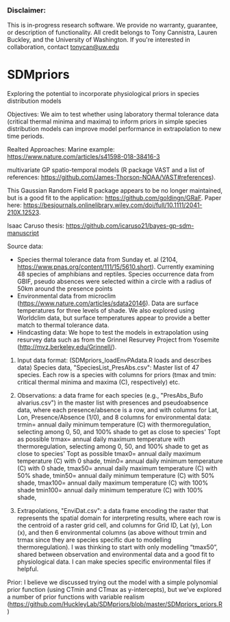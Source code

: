 ### Disclaimer:
This is in-progress research software. We provide no warranty, guarantee, or description of functionality. All credit belongs to Tony Cannistra, Lauren Buckley, and the University of Washington. If you're interested in collaboration, contact [tonycan@uw.edu](mailto:tonycan@uw.edu)

# SDMpriors
Exploring the potential to incorporate physiological priors in species distribution models

Objectives:
We aim to test whether using laboratory thermal tolerance data (critical thermal minima and maxima) to inform priors in simple species distribution models can improve model performance in extrapolation to new time periods.

Realted Approaches:
Marine example: https://www.nature.com/articles/s41598-018-38416-3

multivariate GP spatio-temporal models (R package VAST and a list of references:  https://github.com/James-Thorson-NOAA/VAST#references). 

This Gaussian Random Field R package appears to be no longer maintained, but is a good fit to the application: https://github.com/goldingn/GRaF. Paper here: https://besjournals.onlinelibrary.wiley.com/doi/full/10.1111/2041-210X.12523.

Isaac Caruso thesis: https://github.com/icaruso21/bayes-gp-sdm-manuscript 

Source data:
* Species thermal tolerance data from Sunday et. al (2104, https://www.pnas.org/content/111/15/5610.short). Currently examining 48 species of amphibians and reptiles.
Species occurrence data from GBIF, pseudo absences were selected within a circle with a radius of 50km around the presence points
* Environmental data from microclim (https://www.nature.com/articles/sdata20146). Data are surface temperatures for three levels of shade. We also explored using Worldclim data, but surface temperatures appear to provide a better match to thermal tolerance data.
* Hindcasting data: We hope to test the models in extrapolation using resurvey data such as from the Grinnel Resurvey Project from Yosemite (http://mvz.berkeley.edu/Grinnell/).

1. Input data format: (SDMpriors_loadEnvPAdata.R loads and describes data)
Species data, "SpeciesList_PresAbs.csv": Master list of 47 species. Each row is a species with columns for priors (tmax and tmin: critical thermal minima and maxima (C), respectively) etc.

2. Observations:  a data frame for each species (e.g., "PresAbs_Bufo alvarius.csv") in the master list with presences and pseudoabsence data, where each presence/absence is a row, and with columns for Lat, Lon, Presence/Absence (1/0), and 8 columns for environmental data:
  trmin= annual daily minimum temperature (C) with thermoregulation, selecting among 0, 50, and 100% shade to get as close to species' Topt as possible
  trmax= annual daily maximum temperature with thermoregulation, selecting among 0, 50, and 100% shade to get as close to species' Topt as possible
tmax0= annual daily maximum temperature (C) with 0 shade,
tmin0= annual daily minimum temperature (C) with 0 shade, 
tmax50= annual daily maximum temperature (C) with 50% shade, 
tmin50= annual daily minimum temperature (C) with 50% shade, 
tmax100= annual daily maximum temperature (C) with 100% shade
tmin100= annual daily minimum temperature (C) with 100% shade,  

3.  Extrapolations, "EnviDat.csv":  a data frame encoding the raster that represents the spatial domain for interpreting results, where each row is the centroid of a raster grid cell, and columns for Grid ID, Lat (y), Lon (x), and then 6 environmental columns (as above without trmin and trmax since they are species specific due to modelling thermoregulation). 
I was thinking to start with only modelling “tmax50”, shared between observation and environmental data and a good fit to physiological data. I can make species specific environmental files if helpful.

Prior:
I believe we discussed trying out the model with a simple polynomial prior function (using CTmin and CTmax as  y-intercepts), but we’ve explored a number of prior functions with variable realism (https://github.com/HuckleyLab/SDMpriors/blob/master/SDMpriors_priors.R)

